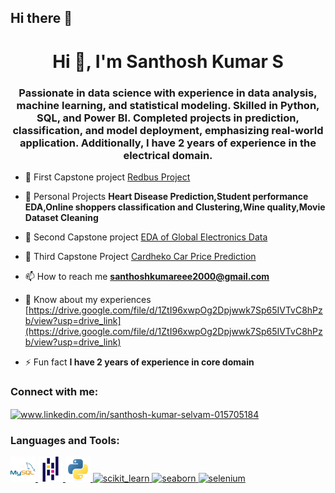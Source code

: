 ## Hi there 👋

<h1 align="center">Hi 👋, I'm Santhosh Kumar S</h1>
<h3 align="center">Passionate in data science with experience in data analysis, machine learning, and statistical modeling. Skilled in Python, SQL, and Power BI. Completed projects in prediction, classification, and model deployment, emphasizing real-world application. Additionally, I have 2 years of experience in the electrical domain.</h3>

- 🔭 First Capstone project [Redbus Project](https://github.com/SanthoshKumarS13/Rebbus-Project-1)

- 🌱 Personal Projects **Heart Disease Prediction,Student performance EDA,Online shoppers classification and Clustering,Wine quality,Movie Dataset Cleaning**

- 👯 Second Capstone project [EDA of Global Electronics Data](https://github.com/SanthoshKumarS13/EDA_of_Global_Electronics_Data---Project-2)

- 🤝 Third Capstone Project [Cardheko Car Price Prediction](https://github.com/SanthoshKumarS13/Car_Deheko---Vehicle-price-Prediction_-Regression_Algorithm-----Project-3)

- 📫 How to reach me **santhoshkumareee2000@gmail.com**

- 📄 Know about my experiences [https://drive.google.com/file/d/1ZtI96xwpOg2Dpjwwk7Sp65IVTvC8hPzb/view?usp=drive_link](https://drive.google.com/file/d/1ZtI96xwpOg2Dpjwwk7Sp65IVTvC8hPzb/view?usp=drive_link)

- ⚡ Fun fact **I have 2 years of experience in core domain**

<h3 align="left">Connect with me:</h3>
<p align="left">
<a href="https://linkedin.com/in/www.linkedin.com/in/santhosh-kumar-selvam-015705184" target="blank"><img align="center" src="https://raw.githubusercontent.com/rahuldkjain/github-profile-readme-generator/master/src/images/icons/Social/linked-in-alt.svg" alt="www.linkedin.com/in/santhosh-kumar-selvam-015705184" height="30" width="40" /></a>
</p>

<h3 align="left">Languages and Tools:</h3>
<p align="left"> <a href="https://www.mysql.com/" target="_blank" rel="noreferrer"> <img src="https://raw.githubusercontent.com/devicons/devicon/master/icons/mysql/mysql-original-wordmark.svg" alt="mysql" width="40" height="40"/> </a> <a href="https://pandas.pydata.org/" target="_blank" rel="noreferrer"> <img src="https://raw.githubusercontent.com/devicons/devicon/2ae2a900d2f041da66e950e4d48052658d850630/icons/pandas/pandas-original.svg" alt="pandas" width="40" height="40"/> </a> <a href="https://www.python.org" target="_blank" rel="noreferrer"> <img src="https://raw.githubusercontent.com/devicons/devicon/master/icons/python/python-original.svg" alt="python" width="40" height="40"/> </a> <a href="https://scikit-learn.org/" target="_blank" rel="noreferrer"> <img src="https://upload.wikimedia.org/wikipedia/commons/0/05/Scikit_learn_logo_small.svg" alt="scikit_learn" width="40" height="40"/> </a> <a href="https://seaborn.pydata.org/" target="_blank" rel="noreferrer"> <img src="https://seaborn.pydata.org/_images/logo-mark-lightbg.svg" alt="seaborn" width="40" height="40"/> </a> <a href="https://www.selenium.dev" target="_blank" rel="noreferrer"> <img src="https://raw.githubusercontent.com/detain/svg-logos/780f25886640cef088af994181646db2f6b1a3f8/svg/selenium-logo.svg" alt="selenium" width="40" height="40"/> </a> </p>

<!--
**SanthoshKumarS13/SanthoshKumarS13** is a ✨ _special_ ✨ repository because its `README.md` (this file) appears on your GitHub profile.

Here are some ideas to get you started:

- 🔭 I’m currently working on ...
- 🌱 I’m currently learning ...
- 👯 I’m looking to collaborate on ...
- 🤔 I’m looking for help with ...
- 💬 Ask me about ...
- 📫 How to reach me: ...
- 😄 Pronouns: ...
- ⚡ Fun fact: ...
-->
